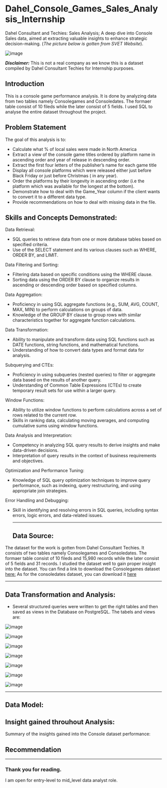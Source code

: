 # Dahel_Console_Games_Sales_Analysis_Internship
Dahel Consultant and Techies: Sales Analysis; A deep dive into Console Sales data, aimed at extracting valuable  insights to enhance strategic decision-making.
(*The picture below is gotten from SVET Website*). 



![image](https://github.com/RemedyData/Dahel_Console_Games_Sales_Analysis_Internship/assets/137626163/8f3bdeb7-9ef7-454d-9259-797fb88487a1)





***Disclaimer:*** This is not a real company as we know this is a dataset compiled by Dahel Consultant Techies for Internship purposes. 


## Introduction

This is a console game performance analysis. It is done by analyzing data from  two tables namely Consolegames and Consoledates. The formaer table consist of 10 fileds while the later consist of 5 fields. I used SQL to analyse the entire dataset throughout the project. 

## Problem Statement

The goal of this analysis is to:

- Calculate what % of local sales were made in North America
- Extract a view of the console game titles ordered by platform name in ascending order and year of release in descending order.
- Extract the first four letters of the publisher’s name for each game title
- Display all console platforms which were released either just before Black Friday or just before Christmas ( in any year).
- Order the platforms by their longevity in ascending order (i.e the platform which was available for the longest at the bottom).
- Demonstrate how to deal with the Game_Year column if the client wants to convert it to a different data type.
- Provide recommendations on how to deal with missing data in the file. 



## Skills and Concepts Demonstrated:

Data Retrieval:
- SQL queries to retrieve data from one or more database tables based on specified criteria.
- Use of the SELECT statement and its various clauses such as WHERE, ORDER BY, and LIMIT.

Data Filtering and Sorting:
- Filtering data based on specific conditions using the WHERE clause.
- Sorting data using the ORDER BY clause to organize results in ascending or descending order based on specified columns.

Data Aggregation:
- Proficiency in using SQL aggregate functions (e.g., SUM, AVG, COUNT, MAX, MIN) to perform calculations on groups of data.
- Knowledge of the GROUP BY clause to group rows with similar characteristics together for aggregate function calculations.

Data Transformation:
- Ability to manipulate and transform data using SQL functions such as DATE functions, string functions, and mathematical functions.
- Understanding of how to convert data types and format data for analysis.


Subquerying and CTEs:
- Proficiency in using subqueries (nested queries) to filter or aggregate data based on the results of another query.
- Understanding of Common Table Expressions (CTEs) to create temporary result sets for use within a larger query.

Window Functions:
- Ability to utilize window functions to perform calculations across a set of rows related to the current row.
- Skills in ranking data, calculating moving averages, and computing cumulative sums using window functions.

Data Analysis and Interpretation:
- Competency in analyzing SQL query results to derive insights and make data-driven decisions.
- Interpretation of query results in the context of business requirements and objectives.

Optimization and Performance Tuning:
- Knowledge of SQL query optimization techniques to improve query performance, such as indexing, query restructuring, and using appropriate join strategies.

Error Handling and Debugging:
- Skill in identifying and resolving errors in SQL queries, including syntax errors, logic errors, and data-related issues.



   ---


  ## Data Source:
  
The dataset for the work is gotten from Dahel Consultant Techies. It consists of two tables namely Consolegames and Consoledates. The formaer table consist of 10 fileds and 15,980 records while the later consist of 5 fields and 31 records. I studied the dataset well to gain proper insight into the dataset. You can find a link to download the Consolegames dataset [here:](https://docs.google.com/spreadsheets/d/1XUU8BoYPHLIiyqI9_kYFIsfWXM_7SQitscClUK3rQNo/edit?usp=drive_link) As for the consoledates dataset, you can download it [here](https://docs.google.com/spreadsheets/d/1XUU8BoYPHLIiyqI9_kYFIsfWXM_7SQitscClUK3rQNo/edit?usp=drive_link)


   

   

   ---





## Data Transformation and Analysis:

- Several structured queries were written to get the right tables and then saved as views in the Database on PostgreSQL.
  The tabels and views are:

![image](https://github.com/RemedyData/Dahel_Console_Games_Sales_Analysis_Internship/assets/137626163/eebdea1b-d69a-4783-a2ad-d76884a465c3)







![image](https://github.com/RemedyData/Dahel_Console_Games_Sales_Analysis_Internship/assets/137626163/cb05d1d6-accd-4d02-b0cd-aff912285aad)







![image](https://github.com/RemedyData/Dahel_Console_Games_Sales_Analysis_Internship/assets/137626163/d6cd65b5-4bc2-4150-909a-5e093869c84e)







![image](https://github.com/RemedyData/Dahel_Console_Games_Sales_Analysis_Internship/assets/137626163/6525e176-46f3-4bbb-a3c7-1ab02d8f0e0d)








![image](https://github.com/RemedyData/Dahel_Console_Games_Sales_Analysis_Internship/assets/137626163/27c696fb-43e3-4164-ae3f-eefb9a488116)








![image](https://github.com/RemedyData/Dahel_Console_Games_Sales_Analysis_Internship/assets/137626163/fa5af6b1-28c2-49f1-85ee-7742d7e0c679)

   






![image](https://github.com/RemedyData/Dahel_Console_Games_Sales_Analysis_Internship/assets/137626163/67ce4957-345c-4e5b-b248-31f6f4674767)







---




## Data Model:









## Insight gained throuhout Analysis:

Summary of the insights gained into the Console dataset performance: 










## Recommendation








---

### Thank you for reading.

I am open for entry-level to mid_level data analyst role.
